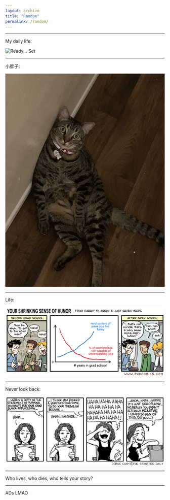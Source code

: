 ```yaml
---
layout: archive
title: "Random"
permalink: /random/
---
```


---
My daily life:

![Ready... Set](../images/ready_set.gif)

---
小胖子:

![cat12](../images/cat2.JPG)


---
Life:

![life](../images/phd053007s.gif)

---

Never look back:

![ps](../images/research_statement.gif)

---
Who lives, who dies, who tells your story?


---

ADs LMAO

<script data-ad-client="ca-pub-7147113076360642" async src="https://pagead2.googlesyndication.com/pagead/js/adsbygoogle.js"></script>



<!-- Global site tag (gtag.js) - Google Analytics -->
<script async src="https://www.googletagmanager.com/gtag/js?id=UA-178663221-1"></script>
<script>
  window.dataLayer = window.dataLayer || [];
  function gtag(){dataLayer.push(arguments);}
  gtag('js', new Date());

  gtag('config', 'UA-178663221-1');
</script>


